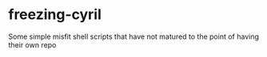 # freezing-cyril
Some simple misfit shell scripts that have not matured to the point of having their own repo
